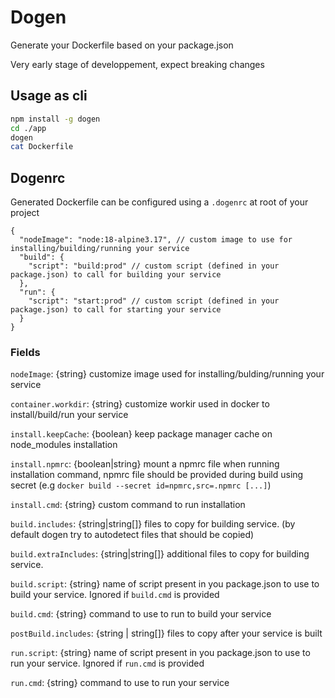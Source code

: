 # Dogen

Generate your Dockerfile based on your package.json

Very early stage of developpement, expect breaking changes

## Usage as cli

```bash
npm install -g dogen
cd ./app
dogen
cat Dockerfile
```

## Dogenrc

Generated Dockerfile can be configured using a `.dogenrc` at root of your project

```jsonc
{
  "nodeImage": "node:18-alpine3.17", // custom image to use for installing/building/running your service
  "build": {
    "script": "build:prod" // custom script (defined in your package.json) to call for building your service
  },
  "run": {
    "script": "start:prod" // custom script (defined in your package.json) to call for starting your service
  }
}
```

### Fields

`nodeImage`: {string} customize image used for installing/bulding/running your service

`container.workdir`: {string} customize workir used in docker to install/build/run your service

`install.keepCache`: {boolean} keep package manager cache on node_modules installation

`install.npmrc`: {boolean|string} mount a npmrc file when running installation command, npmrc file should be provided during build using secret (e.g `docker build --secret id=npmrc,src=.npmrc [...]`)

`install.cmd`: {string} custom command to run installation

`build.includes`: {string|string[]} files to copy for building service. (by default dogen try to autodetect files that should be copied)

`build.extraIncludes`: {string|string[]} additional files to copy for building service.

`build.script`: {string} name of script present in you package.json to use to build your service. Ignored if `build.cmd` is provided

`build.cmd`: {string} command to use to run to build your service

`postBuild.includes`: {string | string[]} files to copy after your service is built

`run.script`: {string} name of script present in you package.json to use to run your service. Ignored if `run.cmd` is provided

`run.cmd`: {string} command to use to run your service
